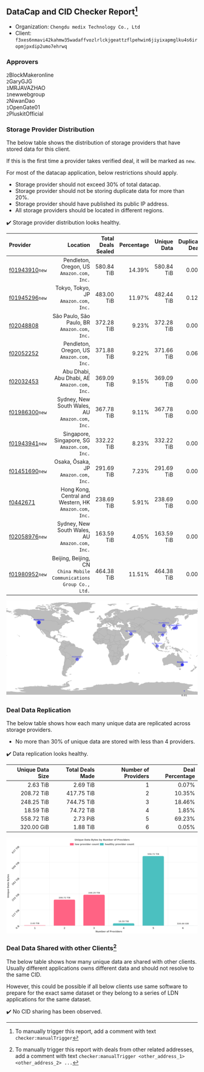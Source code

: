 ## DataCap and CID Checker Report[^1]
 - Organization: `Chengdu medix Technology Co., Ltd`
 - Client: `f3xes6nmavi42kahmw35wadaffvozlrlckjgeattzflpehwin6jiyixapmglku4s6iropmjpxdip2umo7ehrwq`
### Approvers
`2`BlockMakeronline<br/>`2`GaryGJG<br/>`1`MRJAVAZHAO<br/>`1`newwebgroup<br/>`2`NiwanDao<br/>`1`OpenGate01<br/>`2`PluskitOfficial

### Storage Provider Distribution
The below table shows the distribution of storage providers that have stored data for this client.

If this is the first time a provider takes verified deal, it will be marked as `new`.

For most of the datacap application, below restrictions should apply.
 - Storage provider should not exceed 30% of total datacap.
 - Storage provider should not be storing duplicate data for more than 20%.
 - Storage provider should have published its public IP address.
 - All storage providers should be located in different regions.

✔️ Storage provider distribution looks healthy.

| Provider                                                    |                                                               Location | Total Deals Sealed | Percentage | Unique Data | Duplicate Deals |
| :---------------------------------------------------------- | ---------------------------------------------------------------------: | -----------------: | ---------: | ----------: | --------------: |
| [f01943910](https://filfox.info/en/address/f01943910)`new`  |                           Pendleton, Oregon, US<br/>`Amazon.com, Inc.` |         580.84 TiB |     14.39% |  580.84 TiB |           0.00% |
| [f01945296](https://filfox.info/en/address/f01945296)`new`  |                                Tokyo, Tokyo, JP<br/>`Amazon.com, Inc.` |         483.00 TiB |     11.97% |  482.44 TiB |           0.12% |
| [f02048808](https://filfox.info/en/address/f02048808)       |                        São Paulo, São Paulo, BR<br/>`Amazon.com, Inc.` |         372.28 TiB |      9.23% |  372.28 TiB |           0.00% |
| [f02052252](https://filfox.info/en/address/f02052252)       |                           Pendleton, Oregon, US<br/>`Amazon.com, Inc.` |         371.88 TiB |      9.22% |  371.66 TiB |           0.06% |
| [f02032453](https://filfox.info/en/address/f02032453)       |                        Abu Dhabi, Abu Dhabi, AE<br/>`Amazon.com, Inc.` |         369.09 TiB |      9.15% |  369.09 TiB |           0.00% |
| [f01986300](https://filfox.info/en/address/f01986300)`new`  |                     Sydney, New South Wales, AU<br/>`Amazon.com, Inc.` |         367.78 TiB |      9.11% |  367.78 TiB |           0.00% |
| [f01943941](https://filfox.info/en/address/f01943941)`new`  |                        Singapore, Singapore, SG<br/>`Amazon.com, Inc.` |         332.22 TiB |      8.23% |  332.22 TiB |           0.00% |
| [f01451690](https://filfox.info/en/address/f01451690)`new`  |                                Osaka, Ōsaka, JP<br/>`Amazon.com, Inc.` |         291.69 TiB |      7.23% |  291.69 TiB |           0.00% |
| [f0442671](https://filfox.info/en/address/f0442671)         |              Hong Kong, Central and Western, HK<br/>`Amazon.com, Inc.` |         238.69 TiB |      5.91% |  238.69 TiB |           0.00% |
| [f02058976](https://filfox.info/en/address/f02058976)`new`  |                     Sydney, New South Wales, AU<br/>`Amazon.com, Inc.` |         163.59 TiB |      4.05% |  163.59 TiB |           0.00% |
| [f01980952](https://filfox.info/en/address/f01980952)`new`  | Beijing, Beijing, CN<br/>`China Mobile Communications Group Co., Ltd.` |         464.38 TiB |     11.51% |  464.38 TiB |           0.00% |

<img src="https://raw.githubusercontent.com/data-preservation-programs/filplus-checker-assets/main/filecoin-project/filecoin-plus-large-datasets/issues/881/1686813541233.png"/>

### Deal Data Replication
The below table shows how each many unique data are replicated across storage providers.

- No more than 30% of unique data are stored with less than 4 providers.

✔️ Data replication looks healthy.

| Unique Data Size | Total Deals Made | Number of Providers | Deal Percentage |
| ---------------: | ---------------: | ------------------: | --------------: |
|         2.63 TiB |         2.69 TiB |                   1 |           0.07% |
|       208.72 TiB |       417.75 TiB |                   2 |          10.35% |
|       248.25 TiB |       744.75 TiB |                   3 |          18.46% |
|        18.59 TiB |        74.72 TiB |                   4 |           1.85% |
|       558.72 TiB |         2.73 PiB |                   5 |          69.23% |
|       320.00 GiB |         1.88 TiB |                   6 |           0.05% |

<img src="https://raw.githubusercontent.com/data-preservation-programs/filplus-checker-assets/main/filecoin-project/filecoin-plus-large-datasets/issues/881/1686813542179.png"/>

### Deal Data Shared with other Clients[^3]
The below table shows how many unique data are shared with other clients.
Usually different applications owns different data and should not resolve to the same CID.

However, this could be possible if all below clients use same software to prepare for the exact same dataset or they belong to a series of LDN applications for the same dataset.

✔️ No CID sharing has been observed.

[^1]: To manually trigger this report, add a comment with text `checker:manualTrigger`

[^2]: Deals from those addresses are combined into this report as they are specified with `checker:manualTrigger`

[^3]: To manually trigger this report with deals from other related addresses, add a comment with text `checker:manualTrigger <other_address_1> <other_address_2> ...`
